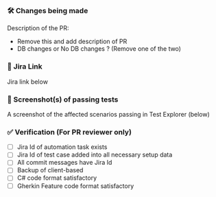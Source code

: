 ### 🛠 Changes being made
Description of the PR:

- Remove this and add description of PR
- DB changes or No DB changes ? (Remove one of the two)

### 🔗 Jira Link
Jira link below 

### 📸 Screenshot(s) of passing tests
A screenshot of the affected scenarios passing in Test Explorer (below)

### ✅ Verification (For PR reviewer only)
- [ ] Jira Id of automation task exists
- [ ] Jira Id of test case added into all necessary setup data
- [ ] All commit messages have Jira Id
- [ ] Backup of client-based 
- [ ] C# code format satisfactory
- [ ] Gherkin Feature code format satisfactory
